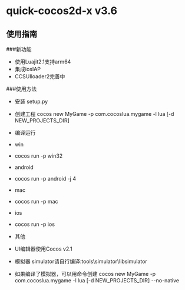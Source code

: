  quick-cocos2d-x v3.6
 =====================
 
## 使用指南

###新功能
- 使用Luajit2.1支持arm64
- 集成iosIAP
- CCSUIloader2完善中


###使用方法
- 安装 
setup.py

- 创建工程 
cocos new MyGame -p com.cocoslua.mygame -l lua [-d NEW_PROJECTS_DIR]

- 编译运行
-  win
-  cocos run -p win32 

-  android
-  cocos run -p android -j 4

-  mac
-  cocos run -p mac

-  ios
-  cocos run -p ios

- 其他
-  UI编辑器使用Cocos v2.1
-  模拟器 simulator请自行编译:tools\simulator\libsimulator 
-  如果编译了模拟器，可以用命令创建 cocos new MyGame -p com.cocoslua.mygame -l lua [-d NEW_PROJECTS_DIR] --no-native 


